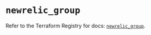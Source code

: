 # `newrelic_group`

Refer to the Terraform Registry for docs: [`newrelic_group`](https://registry.terraform.io/providers/newrelic/newrelic/3.61.3/docs/resources/group).
